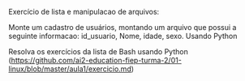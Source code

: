 Exercício de lista e manipulacao de arquivos:

Monte um cadastro de usuários, montando um arquivo que possui a seguinte informacao: id_usuario, Nome, idade, sexo. Usando Python

Resolva os exercícios da lista de Bash usando Python (https://github.com/ai2-education-fiep-turma-2/01-linux/blob/master/aula1/exercicio.md)
